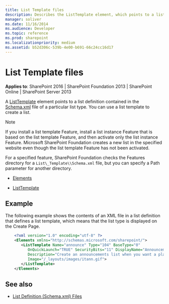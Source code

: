 ```yaml
---
title: List Template files
description: Describes the ListTemplate element, which points to a list definition contained in the Schema.xml file of a particular list type. 
manager: soliver
ms.date: 11/16/2014
ms.audience: Developer
ms.topic: reference
ms.prod: sharepoint
ms.localizationpriority: medium
ms.assetid: b52d306c-539b-4e00-b691-66c24cc16d17
---
```


# List Template files

**Applies to**: SharePoint 2016 | SharePoint Foundation 2013 | SharePoint Online | SharePoint Server 2013

A [ListTemplate](listtemplate-element-list-template.md) element points to a list definition contained in the [Schema.xml](https://msdn.microsoft.com/library/c2f01064-80d8-47ee-b602-ecf4c480ac56(Office.15).aspx) file of a particular list type. You can use a list template to create a list.

> [!NOTE] 
> If you install a list template Feature, install a list instance Feature that is based on the list template Feature, and then activate only the list instance Feature. Microsoft SharePoint Foundation creates a new list in the specified website even though the list template Feature has not been activated.

For a specified feature, SharePoint Foundation checks the Features directory for a `List\_Template\\Schema.xml` file, but you can specify a Path parameter for another directory.

- [Elements](elements-element-list-template.md)

- [ListTemplate](listtemplate-element-list-template.md)

## Example

The following example shows the contents of an XML file in a list definition that defines a list template, which means that the list type is displayed on the Create Page.

```XML 
    <?xml version="1.0" encoding="utf-8" ?>
    <Elements xmlns="http://schemas.microsoft.com/sharepoint/">
       <ListTemplate Name="announce" Type="104" BaseType="0" 
          OnQuickLaunch="TRUE" SecurityBits="11" DisplayName="Announcements" 
          Description="Create an announcements list when you want a place to share news, status, and other short bits of information." 
          Image="/_layouts/images/itann.gif">
       </ListTemplate>
    </Elements>
```

## See also

- [List Definition (Schema.xml) Files](list-definition-schema-xml-files.md)





